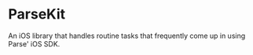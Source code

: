ParseKit
========

An iOS library that handles routine tasks that frequently come up in using Parse' iOS SDK.
